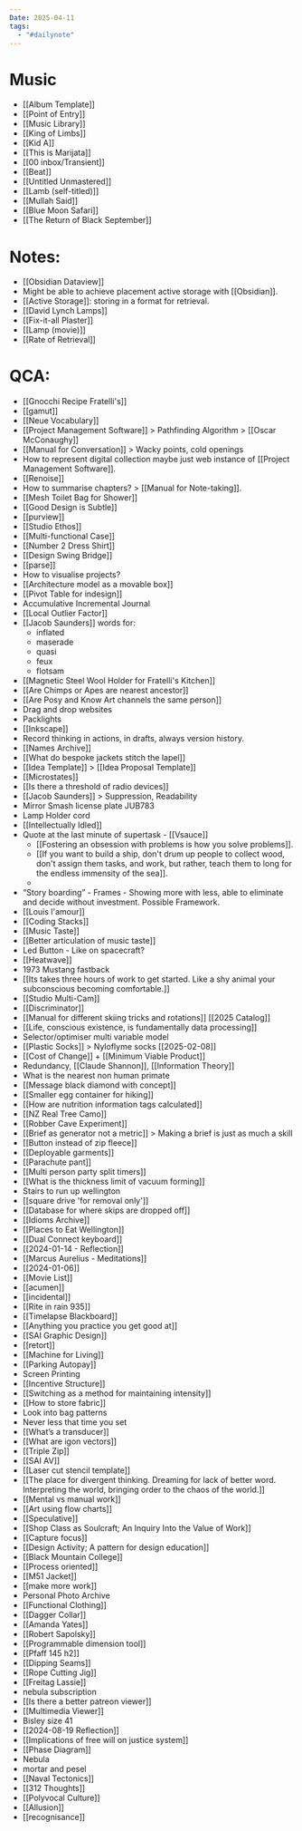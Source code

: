 ```yaml
---
Date: 2025-04-11
tags:
  - "#dailynote"
---
```

# Music
- [[Album Template]]
- [[Point of Entry]]
- [[Music Library]]
- [[King of Limbs]]
- [[Kid A]]
- [[This is Marijata]]
- [[00 inbox/Transient]]
- [[Beat]]
- [[Untitled Unmastered]]
- [[Lamb (self-titled)]]
- [[Mullah Said]]
- [[Blue Moon Safari]]
- [[The Return of Black September]]
# Notes:
- [[Obsidian Dataview]]
- Might be able to achieve placement active storage with [[Obsidian]].
- [[Active Storage]]: storing in a format for retrieval.
- [[David Lynch Lamps]]
- [[Fix-it-all Plaster]]
- [[Lamp (movie)]]
- [[Rate of Retrieval]]



# QCA:
- [[Gnocchi Recipe Fratelli's]]
- [[gamut]]
- [[Neue Vocabulary]]
- [[Project Management Software]] > Pathfinding Algorithm > [[Oscar McConaughy]]
- [[Manual for Conversation]] > Wacky points, cold openings
- How to represent digital collection maybe just web instance of [[Project Management Software]].
- [[Renoise]]
- How to summarise chapters? > [[Manual for Note-taking]].
- [[Mesh Toilet Bag for Shower]]
- [[Good Design is Subtle]]
- [[purview]]
- [[Studio Ethos]]
- [[Multi-functional Case]]
- [[Number 2 Dress Shirt]]
- [[Design Swing Bridge]]
- [[parse]]
- How to visualise projects?
- [[Architecture model as a movable box]]
- [[Pivot Table for indesign]]
- Accumulative Incremental Journal
- [[Local Outlier Factor]]
- [[Jacob Saunders]] words for:
	- inflated
	- maserade
	- quasi
	- feux
	- flotsam
- [[Magnetic Steel Wool Holder for Fratelli's Kitchen]]
- [[Are Chimps or Apes are nearest ancestor]]
- [[Are Posy and Know Art channels the same person]]
- Drag and drop websites
- Packlights
- [[Inkscape]]
- Record thinking in actions, in drafts, always version history.
- [[Names Archive]]
-  [[What do bespoke jackets stitch the lapel]]
- [[Idea Template]] > [[Idea Proposal Template]]
- [[Microstates]]
- [[Is there a threshold of radio devices]]
- [[Jacob Saunders]] > Suppression, Readability
- Mirror Smash license plate JUB783
- Lamp Holder cord
- [[Intellectually Idled]]
- Quote at the last minute of supertask - [[Vsauce]]
	- [[Fostering an obsession with problems is how you solve problems]]. 
	- [[If you want to build a ship, don't drum up people to collect wood, don't assign them tasks, and work, but rather, teach them to long for the endless immensity of the sea]].
	- 
- “Story boarding” - Frames - Showing more with less, able to eliminate and decide without investment. Possible Framework. 
- [[Louis l'amour]] 
- [[Coding Stacks]]
- [[Music Taste]]
- [[Better articulation of music taste]]
- Led Button - Like on spacecraft?
- [[Heatwave]]
- 1973 Mustang fastback
- [[Its takes three hours of work to get started. Like a shy animal your subconscious becoming comfortable.]]
- [[Studio Multi-Cam]]
- [[Discriminator]]
- [[Manual for different skiing tricks and rotations]] [[2025 Catalog]]
- [[Life, conscious existence, is fundamentally data processing]]
- Selector/optimiser multi variable model
- [[Plastic Socks]] > Nyloflyme socks [[2025-02-08]]
- [[Cost of Change]] + [[Minimum Viable Product]]
- Redundancy, [[Claude Shannon]], [[Information Theory]]
- What is the nearest non human primate
- [[Message black diamond with concept]]
- [[Smaller egg container for hiking]]
- [[How are nutrition information tags calculated]]
- [[NZ Real Tree Camo]]
- [[Robber Cave Experiment]]
- [[Brief as generator not a metric]] > Making a brief is just as much a skill
- [[Button instead of zip fleece]]
- [[Deployable garments]]
- [[Parachute pant]]
- [[Multi person party split timers]]
- [[What is the thickness limit of vacuum forming]]
- Stairs to run up wellington
- [[square drive 'for removal only']]
- [[Database for where skips are dropped off]]
- [[Idioms Archive]]
- [[Places to Eat Wellington]]
- [[Dual Connect keyboard]]
- [[2024-01-14 - Reflection]]
- [[Marcus Aurelius - Meditations]]
- [[2024-01-06]]
- [[Movie List]]
- [[acumen]]
- [[incidental]]
- [[Rite in rain 935]]
- [[Timelapse Blackboard]]
- [[Anything you practice you get good at]]
- [[SAI Graphic Design]]
- [[retort]]
- [[Machine for Living]]
- [[Parking Autopay]]
- Screen Printing
- [[Incentive Structure]]
- [[Switching as a method for maintaining intensity]]
- [[How to store fabric]]
- Look into bag patterns
- Never less that time you set
- [[What’s a transducer]]
- [[What are igon vectors]]
- [[Triple Zip]]
- [[SAI AV]]
- [[Laser cut stencil template]]
- [[The place for divergent thinking. Dreaming for lack of better word. Interpreting the world, bringing order to the chaos of the world.]]
- [[Mental vs manual work]]
- [[Art using flow charts]]
- [[Speculative]]
- [[Shop Class as Soulcraft; An Inquiry Into the Value of Work]]
- [[Capture focus]]
- [[Design Activity; A pattern for design education]]
- [[Black Mountain College]]
- [[Process oriented]]
- [[M51 Jacket]]
- [[make more work]]
- Personal Photo Archive
- [[Functional Clothing]]
- [[Dagger Collar]]
- [[Amanda Yates]]
- [[Robert Sapolsky]]
- [[Programmable dimension tool]]
- [[Pfaff 145 h2]]
- [[Dipping Seams]]
- [[Rope Cutting Jig]]
- [[Freitag Lassie]]
- nebula subscription  
- [[Is there a better patreon viewer]]
- [[Multimedia Viewer]]
- Bisley size 41
- [[2024-08-19 Reflection]]
- [[Implications of free will on justice system]]
- [[Phase Diagram]]
- Nebula
- mortar and pesel
- [[Naval Tectonics]]
- [[312 Thoughts]]
- [[Polyvocal Culture]]
- [[Allusion]]
- [[recognisance]]